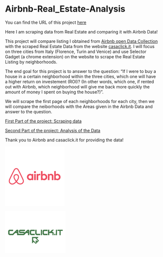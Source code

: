 # Airbnb-Real_Estate-Analysis

You can find the URL of this project [here](https://wenrui-cai.github.io/Airbnb-Real_Estate-Analysis)

Here I am scraping data from Real Estate and comparing it with Airbnb Data!

This project will compare listing I obtained from [Airbnb open Data Collection](http://tomslee.net/airbnb-data-collection-get-the-data) with the scraped Real Estate Data from the website [casaclick.it](http://www.casaclick.it/). I will focus on three cities from Italy (Florence, Turin and Venice) and use Selector Gadget (a chrome extension) on the website to scrape the Real Estate Listing by neighborhoods.

The end goal for this project is to answer to the question: “If I were to buy a house in a certain neighborhood within the three cities, which one will have a higher return on investement (ROI)? (In other words, which one, if rented out with Airbnb, which neighborhood will give me back more quickly the amount of money I spent on buying the house?)”.

We will scrape the first page of each neighborhoods for each city, then we will compare the neiborhoods with the Areas given in the Airbnb Data and answer to the question.

[First Part of the project: Scraping data](https://rawgit.com/wenrui-cai/Airbnb-Real_Estate-Analysis/master/With_Real_Estate.html) 

[Second Part of the project: Analysis of the Data](https://rawgit.com/wenrui-cai/Airbnb-Real_Estate-Analysis/master/Airbnb%2BReal_Estate.html)

Thank you to Airbnb and casaclick.it for providing the data!

![Airbnb](airbnb.png)

![Casaclick.it](casaclick_logo_1.png)

